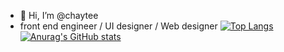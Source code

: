 - 👋 Hi, I’m @chaytee
- front end engineer / UI designer / Web designer
[![Top Langs](https://github-readme-stats.vercel.app/api/top-langs/?username=chaytee&layout=compact&theme=onedark)](https://github.com/anuraghazra/github-readme-stats)
[![Anurag's GitHub stats](https://github-readme-stats.vercel.app/api?username=chaytee&theme=onedark&show_icons=true)](https://github.com/anuraghazra/github-readme-stats)

